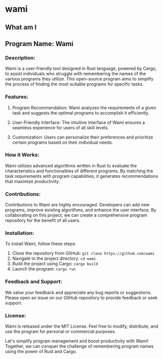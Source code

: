 # wami
## What am I

## Program Name: Wami

### Description:
Wami is a user-friendly tool designed in Rust language, powered by Cargo, to assist individuals who struggle with remembering the names of the various programs they utilize. This open-source program aims to simplify the process of finding the most suitable programs for specific tasks.

### Features:
1. Program Recommendation: Wami analyzes the requirements of a given task and suggests the optimal programs to accomplish it efficiently.

2. User-Friendly Interface: The intuitive interface of Wami ensures a seamless experience for users of all skill levels.

3. Customization: Users can personalize their preferences and prioritize certain programs based on their individual needs.

### How it Works:
Wami utilizes advanced algorithms written in Rust to evaluate the characteristics and functionalities of different programs. By matching the task requirements with program capabilities, it generates recommendations that maximize productivity.

### Contributions:
Contributions to Wami are highly encouraged. Developers can add new programs, improve existing algorithms, and enhance the user interface. By collaborating on this project, we can create a comprehensive program repository for the benefit of all users.

### Installation:
To install Wami, follow these steps:
1. Clone the repository from GitHub: `git clone https://github.com/wami`
2. Navigate to the project directory: `cd wami`
3. Build the project using Cargo: `cargo build`
4. Launch the program: `cargo run`

### Feedback and Support:
We value your feedback and appreciate any bug reports or suggestions. Please open an issue on our GitHub repository to provide feedback or seek support.

### License:
Wami is released under the MIT License. Feel free to modify, distribute, and use the program for personal or commercial purposes.

Let's simplify program management and boost productivity with Wami! Together, we can conquer the challenge of remembering program names using the power of Rust and Cargo.